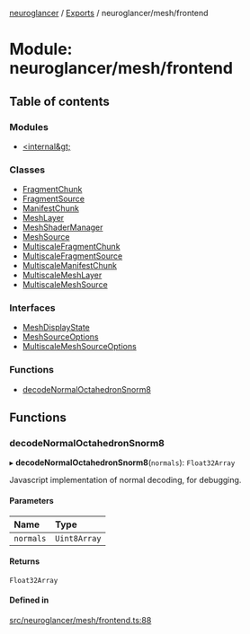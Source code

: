 [neuroglancer](../README.md) / [Exports](../modules.md) / neuroglancer/mesh/frontend

# Module: neuroglancer/mesh/frontend

## Table of contents

### Modules

- [&lt;internal\&gt;](neuroglancer_mesh_frontend._internal_.md)

### Classes

- [FragmentChunk](../classes/neuroglancer_mesh_frontend.FragmentChunk.md)
- [FragmentSource](../classes/neuroglancer_mesh_frontend.FragmentSource.md)
- [ManifestChunk](../classes/neuroglancer_mesh_frontend.ManifestChunk.md)
- [MeshLayer](../classes/neuroglancer_mesh_frontend.MeshLayer.md)
- [MeshShaderManager](../classes/neuroglancer_mesh_frontend.MeshShaderManager.md)
- [MeshSource](../classes/neuroglancer_mesh_frontend.MeshSource.md)
- [MultiscaleFragmentChunk](../classes/neuroglancer_mesh_frontend.MultiscaleFragmentChunk.md)
- [MultiscaleFragmentSource](../classes/neuroglancer_mesh_frontend.MultiscaleFragmentSource.md)
- [MultiscaleManifestChunk](../classes/neuroglancer_mesh_frontend.MultiscaleManifestChunk.md)
- [MultiscaleMeshLayer](../classes/neuroglancer_mesh_frontend.MultiscaleMeshLayer.md)
- [MultiscaleMeshSource](../classes/neuroglancer_mesh_frontend.MultiscaleMeshSource.md)

### Interfaces

- [MeshDisplayState](../interfaces/neuroglancer_mesh_frontend.MeshDisplayState.md)
- [MeshSourceOptions](../interfaces/neuroglancer_mesh_frontend.MeshSourceOptions.md)
- [MultiscaleMeshSourceOptions](../interfaces/neuroglancer_mesh_frontend.MultiscaleMeshSourceOptions.md)

### Functions

- [decodeNormalOctahedronSnorm8](neuroglancer_mesh_frontend.md#decodenormaloctahedronsnorm8)

## Functions

### decodeNormalOctahedronSnorm8

▸ **decodeNormalOctahedronSnorm8**(`normals`): `Float32Array`

Javascript implementation of normal decoding, for debugging.

#### Parameters

| Name | Type |
| :------ | :------ |
| `normals` | `Uint8Array` |

#### Returns

`Float32Array`

#### Defined in

[src/neuroglancer/mesh/frontend.ts:88](https://github.com/ActiveBrainAtlas2/neuroglancer/blob/91617476/src/neuroglancer/mesh/frontend.ts#L88)
